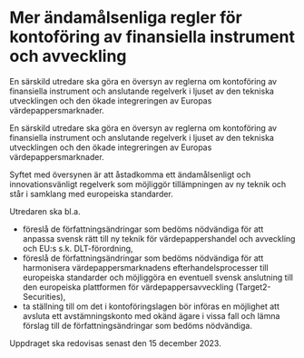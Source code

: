 # Mer ändamålsenliga regler för kontoföring av finansiella instrument och avveckling

En särskild utredare ska göra en översyn av reglerna om kontoföring av finansiella instrument och anslutande regelverk i ljuset av den tekniska utvecklingen och den ökade integreringen av Europas värdepappersmarknader.

En särskild utredare ska göra en översyn av reglerna om kontoföring av finansiella instrument och anslutande regelverk i ljuset av den tekniska utvecklingen och den ökade integreringen av Europas värdepappersmarknader.

Syftet med översynen är att åstadkomma ett ändamålsenligt och
innovationsvänligt regelverk som möjliggör tillämpningen av ny teknik och står i samklang med europeiska standarder.

Utredaren ska bl.a.

* föreslå de författningsändringar som bedöms nödvändiga för att anpassa svensk rätt till ny teknik för värdepappershandel och avveckling och EU:s s.k. DLT-förordning,
* föreslå de författningsändringar som bedöms nödvändiga för att
harmonisera värdepappersmarknadens efterhandelsprocesser till
europeiska standarder och möjliggöra en eventuell svensk anslutning till den europeiska plattformen för värdepappersavveckling (Target2-Securities),
* ta ställning till om det i kontoföringslagen bör införas en möjlighet att
avsluta ett avstämningskonto med okänd ägare i vissa fall och lämna förslag till de författningsändringar som bedöms nödvändiga.

Uppdraget ska redovisas senast den 15 december 2023.
